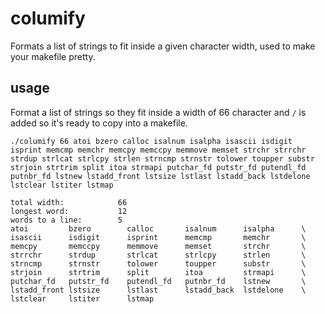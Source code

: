 # columify

Formats a list of strings to fit inside a given character width, used to make your makefile pretty.

## usage

Format a list of strings so they fit inside a width of 66 character and `/` is added so it's ready to copy into a makefile.

`./columify 66 atoi bzero calloc isalnum isalpha isascii isdigit isprint memcmp memchr memcpy memccpy memmove memset strchr strrchr strdup strlcat strlcpy strlen strncmp strnstr tolower toupper substr strjoin strtrim split itoa strmapi putchar_fd putstr_fd putendl_fd putnbr_fd lstnew lstadd_front lstsize lstlast lstadd_back lstdelone lstclear lstiter lstmap`

```
total width:            66
longest word:           12
words to a line:        5
atoi         bzero        calloc       isalnum      isalpha      \
isascii      isdigit      isprint      memcmp       memchr       \
memcpy       memccpy      memmove      memset       strchr       \
strrchr      strdup       strlcat      strlcpy      strlen       \
strncmp      strnstr      tolower      toupper      substr       \
strjoin      strtrim      split        itoa         strmapi      \
putchar_fd   putstr_fd    putendl_fd   putnbr_fd    lstnew       \
lstadd_front lstsize      lstlast      lstadd_back  lstdelone    \
lstclear     lstiter      lstmap
```

